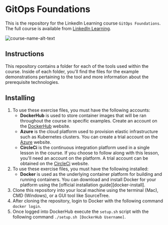 # GitOps Foundations
This is the repository for the LinkedIn Learning course `GitOps Foundations`. The full course is available from [LinkedIn Learning][lil-course-url].

![course-name-alt-text][lil-thumbnail-url] 

## Instructions
This repository contains a folder for each of the tools used within the course.  Inside of each folder, you'll find the files for the example demonstrations pertaining to the tool and more information about the prerequisite technologies.

## Installing
1. To use these exercise files, you must have the following accounts:
	- **DockerHub** is used to store container images that will be ran throughout the course in specific examples.  Create an account on the [DockerHub][docker-hub] website.
	- **Azure** is the cloud platform used to provision elastic infrastructure such as Kubernetes clusters.  You can create a trial account on the [Azure][azure-site] website.
	- **CircleCi** is the continuous integration platform used in a single lesson in the course.  If you choose to follow along with this lesson, you'll need an account on the platform.  A trial account can be obtained on the [CircleCi][circle] website.
2. To use these exercise files, you must have the following installed:
	- **Docker** is used as the underlying container platform for building and running containers.  You can download and install Docker for your platform using the [official installation guide][docker-install].
4. Clone this repository into your local machine using the terminal (Mac), CMD (Windows), or a GUI tool like SourceTree.
5. After cloning the repository, login to Docker with the following command `docker login`.
6. Once logged into DockerHub execute the `setup.sh` script with the following command `./setup.sh [DockerHub Username]`.


[0]: # (Replace these placeholder URLs with actual course URLs)

[lil-course-url]: https://www.linkedin.com/learning/
[lil-thumbnail-url]: http://
[docker-hub]: https://hub.docker.com/
[azure-site]: https://azure.microsoft.com/en-us/
[circle]: https://circleci.com/

